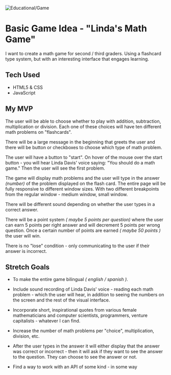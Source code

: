 ![Educational/Game](https://img.shields.io/badge/Educational-Game-9cf)

# Basic Game Idea - "Linda's Math Game"

I want to create a math game for second / third graders. Using a flashcard type system, but with an interesting interface that engages learning.

## Tech Used

* HTML5 & CSS
* JavaScript


## My MVP

The user will be able to choose whether to play with addition, subtraction, multiplication or division. Each one of these choices will have ten different math problems on "flashcards".

There will be a large message in the beginning that greets the user and there will be button or checkboxes to choose which type of math problem.

The user will have a button to "start". On hover of the mouse over the start button - you will hear Linda Davis' voice saying: "You should do a math game." Then the user will see the first problem.

The game will display math problems and the user will type in the answer *(number)* of the problem displayed on the flash card. The entire page will be fully responsive to different window sizes. With two different breakpoints from the regular window - medium window, small window.

There will be different sound depending on whether the user types in a correct answer.


There will be a point system *( maybe 5 points per question)* where the user can earn 5 points per right answer and will decrement 5 points per wrong question. Once a certain number of points are earned *( maybe 50 points )* the user will win.

There is no "lose" condition - only communicating to the user if their answer is incorrect. 

## Stretch Goals

* To make the entire game bilingual *( english / spanish )*.

* Include sound recording of Linda Davis' voice - reading each math problem - which the user will hear, in addition to seeing the numbers on the screen and the rest of the visual interface.

* Incorporate short, inspirational quotes from various female mathematicians and computer scientists, programmers, venture capitalists - whatever I can find.

* Increase the number of math problems per "choice", multiplication, division, etc.

* After the user types in the answer it will either display that the answer was correct or incorrect - then it will ask if they want to see the answer to the question. They can choose to see the answer or not.

* Find a way to work with an API of some kind - in some way



 



